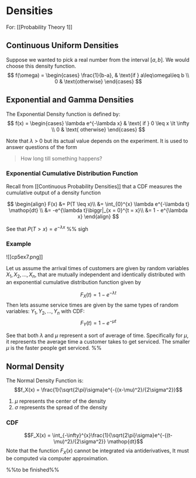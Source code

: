 # Densities
For: [[Probability Theory 1]]
## Continuous Uniform Densities
Suppose we wanted to pick a real number from the interval $[a, b]$. We would choose this density function.
$$ 
f(\omega) = 
\begin{cases} 
	\frac{1}{b-a}, & \text{if } a\leq\omega\leq b \\
	0 & \text{otherwise}
\end{cases}
$$

## Exponential and Gamma Densities
The Exponential Density function is defined by:
$$
f(x) = 
\begin{cases}
	\lambda e^{-\lambda x} & \text{ if } 0 \leq x \lt \infty \\
	0 & \text{ otherwise}
\end{cases}
$$

Note that $\lambda$ > 0 but its actual value depends on the experiment. It is used to answer questions of the form 
> How long till something happens?

### Exponential Cumulative Distribution Function
Recall from [[Continuous Probability Densities]] that a CDF measures the cumulative output of a density function

$$
\begin{align}
F(x) &= P(T \leq x)\\
&= \int_{0}^{x} \lambda e^{-\lambda t} \mathop{dt} \\
&= -e^{\lambda t}\biggr|_{x = 0}^{t = x}\\
&= 1 - e^{\lambda x}
\end{align}
$$

See that $P(T > x) = e^{-\lambda{x}}$
%% sigh
### Example
![[cp5ex7.png]]

Let us assume the arrival times of customers are given by random variables $X_1, X_2, \dotso, X_n$, that are mutually independent and identically distributed with an exponential cumulative distribution function given by

$$F_X(t) = 1 - e^{-\lambda t}$$
Then lets assume service times are given by the same types of random variables: $Y_1, Y_2, \dotso, Y_n$ with CDF:
$$F_Y(t) = 1 - e^{-\mu t}$$

See that both $\lambda$ and $\mu$ represent a sort of average of time. Specifically for $\mu$, it represents the average time a customer takes to get serviced. The smaller $\mu$ is the faster people get serviced. 
%%

## Normal Density
The Normal Density Function is:
$$f_X(x) = \frac{1}{\sqrt{2\pi}\sigma}e^{-{(x-\mu)^2}/{2\sigma^2}}$$

1. $\mu$ represents the center of the density
2. $\sigma$ represents the spread of the density

### CDF
$$F_X(x) = \int_{-\infty}^{x}\frac{1}{\sqrt{2\pi}\sigma}e^{-{(t-\mu)^2}/{2\sigma^2}} \mathop{dt}$$
Note that the function $F_X(x)$ cannot be integrated via antiderivatives, It must be computed via computer approximation.

%%to be finished%%